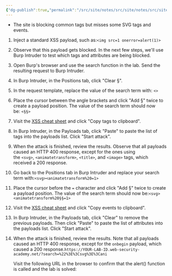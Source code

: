 ```yaml
---
{"dg-publish":true,"permalink":"/src/site/notes/src/site/notes/src/site/notes/src/site/notes/main/cs/ps-wsa-labs/xss/rxss-with-some-svg-markup-allowed/"}
---
```







- The site is blocking common tags but misses some SVG tags and events.

1. Inject a standard XSS payload, such as:`<img src=1 onerror=alert(1)>`
2. Observe that this payload gets blocked. In the next few steps, we'll use Burp Intruder to test which tags and attributes are being blocked.
3. Open Burp's browser and use the search function in the lab. Send the resulting request to Burp Intruder.
4. In Burp Intruder, in the Positions tab, click "Clear §".
5. In the request template, replace the value of the search term with: `<>`
6. Place the cursor between the angle brackets and click "Add §" twice to create a payload position. The value of the search term should now be: `<§§>`
7. Visit the [XSS cheat sheet](https://portswigger.net/web-security/cross-site-scripting/cheat-sheet) and click "Copy tags to clipboard".
8. In Burp Intruder, in the Payloads tab, click "Paste" to paste the list of tags into the payloads list. Click "Start attack".
9. When the attack is finished, review the results. Observe that all payloads caused an HTTP 400 response, except for the ones using the `<svg>`, `<animatetransform>`, `<title>`, and `<image>` tags, which received a 200 response.
10. Go back to the Positions tab in Burp Intruder and replace your search term with:`<svg><animatetransform%20=1>`
11. Place the cursor before the `=` character and click "Add §" twice to create a payload position. The value of the search term should now be:`<svg><animatetransform%20§§=1>`
12. Visit the [XSS cheat sheet](https://portswigger.net/web-security/cross-site-scripting/cheat-sheet) and click "Copy events to clipboard".
13. In Burp Intruder, in the Payloads tab, click "Clear" to remove the previous payloads. Then click "Paste" to paste the list of attributes into the payloads list. Click "Start attack".
14. When the attack is finished, review the results. Note that all payloads caused an HTTP 400 response, except for the `onbegin` payload, which caused a 200 response.`https://YOUR-LAB-ID.web-security-academy.net/?search=%22%3E%3Csvg%3E%3Cani`
    
    Visit the following URL in the browser to confirm that the alert() function is called and the lab is solved: